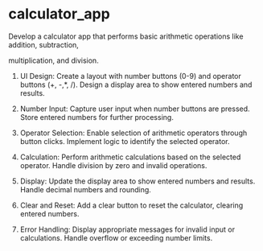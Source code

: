 # calculator_app

Develop a calculator app that performs basic arithmetic operations like addition, subtraction,

multiplication, and division.

1. UI Design: Create a layout with number buttons (0-9) and operator buttons (+, -,*, /). Design a display area to show entered numbers and results.

2. Number Input: Capture user input when number buttons are pressed.
Store entered numbers for further processing.

3. Operator Selection: Enable selection of arithmetic operators through button clicks. Implement logic to identify the selected operator.

4. Calculation: Perform arithmetic calculations based on the selected operator.
Handle division by zero and invalid operations.

5. Display: Update the display area to show entered numbers and results.
Handle decimal numbers and rounding.

6. Clear and Reset: Add a clear button to reset the calculator, clearing entered numbers.

7. Error Handling: Display appropriate messages for invalid input or calculations.
Handle overflow or exceeding number limits.
